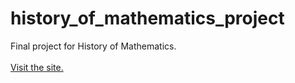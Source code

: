 # history_of_mathematics_project
Final project for History of Mathematics.
<br>
<br>
[Visit the site.](https://ethanhaque.github.io/history_of_mathematics_project/)